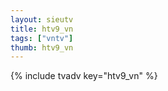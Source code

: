 ```yaml
--- 
layout: sieutv
title: htv9_vn
tags: ["vntv"]
thumb: htv9_vn
---
```

{% include tvadv key="htv9_vn" %}

